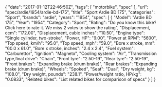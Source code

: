 {
    "date": "2017-01-12T22:46:50Z",
    "tags": [
        "motorbike",
        "spec"
    ],
    "url": "spec\/ardie\/1954\/ardie-bd-175",
    "title": "Sport Ardie BD 175",
    "categories": "Sport",
    "brands": "ardie",
    "years": "1954",
    "spec": [
        {
            "Model": "Ardie BD 175",
            "Year": "1954",
            "Category": "Sport",
            "Rating": "Do you know this bike?Click here to rate it. We miss 2 votes to show the rating",
            "Displacement, ccm": "172.00",
            "Displacement, cubic inches": "10.50",
            "Engine type": "Single cylinder, two-stroke",
            "Power, HP": "9.00",
            "Power at RPM": "5600",
            "Top speed, km\/h": "95.0",
            "Top speed, mph": "59.0",
            "Bore x stroke, mm": "60.0 x 61.0",
            "Bore x stroke, inches": "2.4 x 2.4",
            "Fuel system": "Carburettor",
            "Ignition": "Magneto",
            "Cooling system": "Air",
            "Transmission type,final drive": "Chain",
            "Front tyre": "2.50-19",
            "Rear tyre": "2.50-19",
            "Front brakes": "Expanding brake (drum brake)",
            "Rear brakes": "Expanding brake (drum brake)",
            "Wheels": "Spoked",
            "Seat": "Dual",
            "Dry weight, kg": "108.0",
            "Dry weight, pounds": "238.1",
            "Power\/weight ratio, HP\/kg": "0.0833",
            "Related bikes": "List related bikes for comparison of specs"
        }
    ]
}